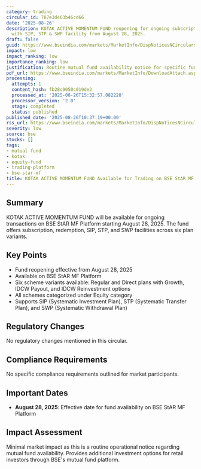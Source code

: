```yaml
---
category: trading
circular_id: 787e3d463b46cd66
date: '2025-08-26'
description: KOTAK ACTIVE MOMENTUM FUND reopening for ongoing subscription and redemption
  with SIP, STP & SWP facility from August 28, 2025.
draft: false
guid: https://www.bseindia.com/markets/MarketInfo/DispNoticesNCirculars.aspx?Noticeid={47BE51ED-D739-4B76-A009-E95AD6A43636}&noticeno=20250826-11&dt=08/26/2025&icount=11&totcount=56&flag=0
impact: low
impact_ranking: low
importance_ranking: low
justification: Routine mutual fund availability notice for specific fund schemes
pdf_url: https://www.bseindia.com/markets/MarketInfo/DownloadAttach.aspx?id=20250826-11&attachedId=
processing:
  attempts: 1
  content_hash: fb28c9050c019de2
  processed_at: '2025-08-26T15:32:57.082228'
  processor_version: '2.0'
  stage: completed
  status: published
published_date: '2025-08-26T10:37:19+00:00'
rss_url: https://www.bseindia.com/markets/MarketInfo/DispNoticesNCirculars.aspx?Noticeid={47BE51ED-D739-4B76-A009-E95AD6A43636}&noticeno=20250826-11&dt=08/26/2025&icount=11&totcount=56&flag=0
severity: low
source: bse
stocks: []
tags:
- mutual-fund
- kotak
- equity-fund
- trading-platform
- bse-star-mf
title: KOTAK ACTIVE MOMENTUM FUND Available for Trading on BSE StAR MF Platform
---
```


## Summary

KOTAK ACTIVE MOMENTUM FUND will be available for ongoing transactions on BSE StAR MF Platform starting August 28, 2025. The fund offers subscription, redemption, SIP, STP, and SWP facilities across six plan variants.

## Key Points

- Fund reopening effective from August 28, 2025
- Available on BSE StAR MF Platform
- Six scheme variants available: Regular and Direct plans with Growth, IDCW Payout, and IDCW Reinvestment options
- All schemes categorized under Equity category
- Supports SIP (Systematic Investment Plan), STP (Systematic Transfer Plan), and SWP (Systematic Withdrawal Plan)

## Regulatory Changes

No regulatory changes mentioned in this circular.

## Compliance Requirements

No specific compliance requirements outlined for market participants.

## Important Dates

- **August 28, 2025**: Effective date for fund availability on BSE StAR MF Platform

## Impact Assessment

Minimal market impact as this is a routine operational notice regarding mutual fund availability. Provides additional investment options for retail investors through BSE's mutual fund platform.